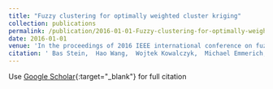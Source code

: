 ```yaml
---
title: "Fuzzy clustering for optimally weighted cluster kriging"
collection: publications
permalink: /publication/2016-01-01-Fuzzy-clustering-for-optimally-weighted-cluster-kriging
date: 2016-01-01
venue: 'In the proceedings of 2016 IEEE international conference on fuzzy systems (FUZZ-IEEE)'
citation: ' Bas Stein,  Hao Wang,  Wojtek Kowalczyk,  Michael Emmerich,  Thomas B{\&quot;a}ck, &quot;Fuzzy clustering for optimally weighted cluster kriging.&quot; In the proceedings of 2016 IEEE international conference on fuzzy systems (FUZZ-IEEE), 2016.'
---
```

Use [Google Scholar](https://scholar.google.com/scholar?q=Fuzzy+clustering+for+optimally+weighted+cluster+kriging){:target="_blank"} for full citation